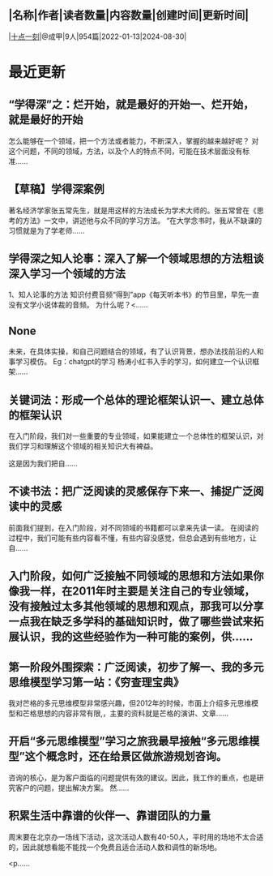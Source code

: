 |名称|作者|读者数量|内容数量|创建时间|更新时间|
---
|[十点一刻](https://xiaobot.net/p/1015?refer=0b133df9-27dc-423b-8101-639049001c13)|@成甲|9人|954篇|2022-01-13|2024-08-30|

# 最近更新
## “学得深”之：烂开始，就是最好的开始一、烂开始，就是最好的开始
怎么能够在一个领域，把一个方法或者能力，不断深入，掌握的越来越好呢？
对这个问题，不同的领域，方法，以及个人的特点不同，可能在技术层面没有标准......
## 【草稿】学得深案例
著名经济学家张五常先生，就是用这样的方法成长为学术大师的。张五常曾在《思考的方法》一文中，讲述他与众不同的学习方法。
“在大学念书时，我从不缺课的习惯就是为了学老师......
## 学得深之知人论事：深入了解一个领域思想的方法粗谈深入学习一个领域的方法

1、知人论事的方法
知识付费音频“得到”app《每天听本书》的节目里，早先一直没有文学小说体裁的音频。
为什么呢？<......
## None
未来，在具体实操，和自己问题结合的领域，有了认识背景，想办法找前沿的人和事学习模仿。
Eg：chatgpt的学习
杨涛小红书入手的学习，如何建立一个认识框架......
## 关键词法：形成一个总体的理论框架认识一、建立总体的框架认识
在入门阶段，我们对一些重要的专业领域，如果能建立一个总体性的框架认识，对我们学习和理解这个领域的相关知识大有裨益。

这是因为我们把自......
## 不读书法：把广泛阅读的灵感保存下来一、捕捉广泛阅读中的灵感
前面我们提到，在入门阶段，对不同领域的书籍都可以拿来先读一读。
在阅读的过程中，我们可能有些内容看不懂，有些内容没感觉，但总会遇到有些地方，让自......
## 入门阶段，如何广泛接触不同领域的思想和方法如果你像我一样，在2011年时主要是关注自己的专业领域，没有接触过太多其他领域的思想和观点，那我可以分享一点我在缺乏多学科的基础知识时，做了哪些尝试来拓展认识，我的这些经验作为一种可能的案例，供......
## 第一阶段外围探索：广泛阅读，初步了解一、我的多元思维模型学习第一站：《穷查理宝典》
我对芒格的多元思维模型非常感兴趣，但2012年的时候，市面上介绍多元思维模型和芒格思想的内容非常有限,，主要的资料就是芒格的演讲、文章......
## 开启“多元思维模型”学习之旅我最早接触“多元思维模型”这个概念时，还在给景区做旅游规划咨询。
咨询的核心，是为客户面临的问题提供有效的建议。因此，我工作的重点，也是研究客户的问题，提出解决方案。
然......
## 积累生活中靠谱的伙伴一、靠谱团队的力量
周末要在北京办一场线下活动，这次活动人数有40-50人，平时用的场地不太合适的，因此就想看能不能找一个免费且适合活动人数和调性的新场地。

<p......

